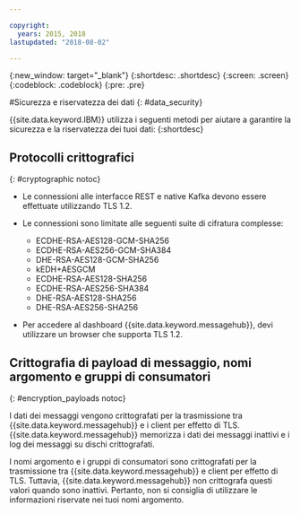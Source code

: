 ```yaml
---

copyright:
  years: 2015, 2018
lastupdated: "2018-08-02"

---
```


{:new_window: target="_blank"}
{:shortdesc: .shortdesc}
{:screen: .screen}
{:codeblock: .codeblock}
{:pre: .pre}


#Sicurezza e riservatezza dei dati
{: #data_security}


{{site.data.keyword.IBM}} utilizza i seguenti metodi per aiutare a garantire la sicurezza e la
riservatezza dei tuoi dati:
{:shortdesc}

## Protocolli crittografici
{: #cryptographic notoc}


*  Le connessioni alle interfacce REST e native Kafka devono essere effettuate utilizzando TLS 1.2.
*  Le connessioni sono limitate alle seguenti suite di cifratura complesse:

      * ECDHE-RSA-AES128-GCM-SHA256
      * ECDHE-RSA-AES256-GCM-SHA384
      * DHE-RSA-AES128-GCM-SHA256
      * kEDH+AESGCM
      * ECDHE-RSA-AES128-SHA256
      * ECDHE-RSA-AES256-SHA384
      * DHE-RSA-AES128-SHA256
      * DHE-RSA-AES256-SHA256



*  Per accedere al dashboard
                        {{site.data.keyword.messagehub}},
                    devi utilizzare un browser che supporta TLS 1.2.
   
## Crittografia di payload di messaggio, nomi argomento e gruppi di consumatori
{: #encryption_payloads notoc}

I dati dei messaggi vengono crittografati per la trasmissione tra {{site.data.keyword.messagehub}} e i client per effetto di TLS. {{site.data.keyword.messagehub}} memorizza i dati dei messaggi inattivi
e i log dei messaggi su dischi crittografati.

I nomi argomento e i gruppi di consumatori sono crittografati per la trasmissione tra {{site.data.keyword.messagehub}} e client per effetto di TLS. Tuttavia,
{{site.data.keyword.messagehub}} non crittografa questi valori quando sono inattivi. Pertanto, non si consiglia di utilizzare le informazioni riservate nei tuoi nomi argomento.



